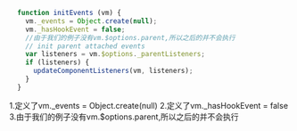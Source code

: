 ```javascript
  function initEvents (vm) {
    vm._events = Object.create(null);
    vm._hasHookEvent = false;
    //由于我们的例子没有vm.$options.parent,所以之后的并不会执行
    // init parent attached events
    var listeners = vm.$options._parentListeners;
    if (listeners) {
      updateComponentListeners(vm, listeners);
    }
  }
```
1.定义了vm._events = Object.create(null)
2.定义了vm._hasHookEvent = false
3.由于我们的例子没有vm.$options.parent,所以之后的并不会执行